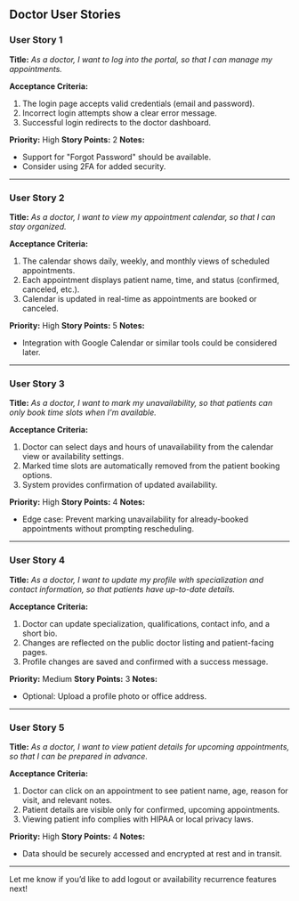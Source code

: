 ## Doctor User Stories

### **User Story 1**

**Title:**
*As a doctor, I want to log into the portal, so that I can manage my appointments.*

**Acceptance Criteria:**

1. The login page accepts valid credentials (email and password).
2. Incorrect login attempts show a clear error message.
3. Successful login redirects to the doctor dashboard.

**Priority:** High
**Story Points:** 2
**Notes:**

* Support for "Forgot Password" should be available.
* Consider using 2FA for added security.

---

### **User Story 2**

**Title:**
*As a doctor, I want to view my appointment calendar, so that I can stay organized.*

**Acceptance Criteria:**

1. The calendar shows daily, weekly, and monthly views of scheduled appointments.
2. Each appointment displays patient name, time, and status (confirmed, canceled, etc.).
3. Calendar is updated in real-time as appointments are booked or canceled.

**Priority:** High
**Story Points:** 5
**Notes:**

* Integration with Google Calendar or similar tools could be considered later.

---

### **User Story 3**

**Title:**
*As a doctor, I want to mark my unavailability, so that patients can only book time slots when I'm available.*

**Acceptance Criteria:**

1. Doctor can select days and hours of unavailability from the calendar view or availability settings.
2. Marked time slots are automatically removed from the patient booking options.
3. System provides confirmation of updated availability.

**Priority:** High
**Story Points:** 4
**Notes:**

* Edge case: Prevent marking unavailability for already-booked appointments without prompting rescheduling.

---

### **User Story 4**

**Title:**
*As a doctor, I want to update my profile with specialization and contact information, so that patients have up-to-date details.*

**Acceptance Criteria:**

1. Doctor can update specialization, qualifications, contact info, and a short bio.
2. Changes are reflected on the public doctor listing and patient-facing pages.
3. Profile changes are saved and confirmed with a success message.

**Priority:** Medium
**Story Points:** 3
**Notes:**

* Optional: Upload a profile photo or office address.

---

### **User Story 5**

**Title:**
*As a doctor, I want to view patient details for upcoming appointments, so that I can be prepared in advance.*

**Acceptance Criteria:**

1. Doctor can click on an appointment to see patient name, age, reason for visit, and relevant notes.
2. Patient details are visible only for confirmed, upcoming appointments.
3. Viewing patient info complies with HIPAA or local privacy laws.

**Priority:** High
**Story Points:** 4
**Notes:**

* Data should be securely accessed and encrypted at rest and in transit.

---

Let me know if you’d like to add logout or availability recurrence features next!
